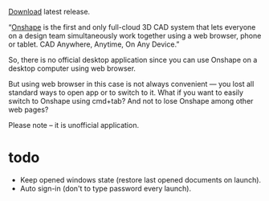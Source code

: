 [Download](https://github.com/develar/onshape-desktop-shell/releases/latest) latest release.

“[Onshape](http://example.com/) is the first and only full-cloud 3D CAD system that lets everyone on a design team simultaneously work together using a web browser, phone or tablet. CAD Anywhere, Anytime, On Any Device.”

So, there is no official desktop application since you can use Onshape on a desktop computer using web browser.

But using web browser in this case is not always convenient — you lost all standard ways to open app or to switch to it. 
What if you want to easily switch to Onshape using cmd+tab? And not to lose Onshape among other web pages?

Please note – it is unofficial application.

# todo
* Keep opened windows state (restore last opened documents on launch).
* Auto sign-in (don't to type password every launch).
